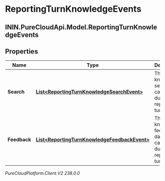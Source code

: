 # ReportingTurnKnowledgeEvents

## ININ.PureCloudApi.Model.ReportingTurnKnowledgeEvents

## Properties

|Name | Type | Description | Notes|
|------------ | ------------- | ------------- | -------------|
| **Search** | [**List&lt;ReportingTurnKnowledgeSearchEvent&gt;**](ReportingTurnKnowledgeSearchEvent) | The knowledge search data captured during this reporting turn. | [optional] |
| **Feedback** | [**List&lt;ReportingTurnKnowledgeFeedbackEvent&gt;**](ReportingTurnKnowledgeFeedbackEvent) | The knowledge feedback data captured during this reporting turn. | [optional] |



_PureCloudPlatform.Client.V2 238.0.0_
